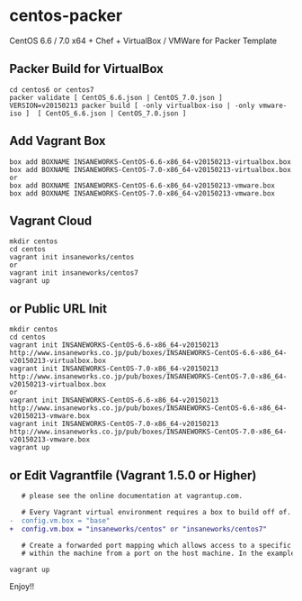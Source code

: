 centos-packer
=============

CentOS 6.6 / 7.0 x64 + Chef + VirtualBox / VMWare for Packer Template

## Packer Build for VirtualBox

```
cd centos6 or centos7
packer validate [ CentOS_6.6.json | CentOS_7.0.json ]
VERSION=v20150213 packer build [ -only virtualbox-iso | -only vmware-iso ]  [ CentOS_6.6.json | CentOS_7.0.json ]
```

## Add Vagrant Box

```
box add BOXNAME INSANEWORKS-CentOS-6.6-x86_64-v20150213-virtualbox.box
box add BOXNAME INSANEWORKS-CentOS-7.0-x86_64-v20150213-virtualbox.box
or
box add BOXNAME INSANEWORKS-CentOS-6.6-x86_64-v20150213-vmware.box
box add BOXNAME INSANEWORKS-CentOS-7.0-x86_64-v20150213-vmware.box
```

## Vagrant Cloud

```
mkdir centos
cd centos
vagrant init insaneworks/centos
or
vagrant init insaneworks/centos7
vagrant up
```


## or Public URL Init

```
mkdir centos
cd centos
vagrant init INSANEWORKS-CentOS-6.6-x86_64-v20150213 http://www.insaneworks.co.jp/pub/boxes/INSANEWORKS-CentOS-6.6-x86_64-v20150213-virtualbox.box
vagrant init INSANEWORKS-CentOS-7.0-x86_64-v20150213 http://www.insaneworks.co.jp/pub/boxes/INSANEWORKS-CentOS-7.0-x86_64-v20150213-virtualbox.box
or
vagrant init INSANEWORKS-CentOS-6.6-x86_64-v20150213 http://www.insaneworks.co.jp/pub/boxes/INSANEWORKS-CentOS-6.6-x86_64-v20150213-vmware.box
vagrant init INSANEWORKS-CentOS-7.0-x86_64-v20150213 http://www.insaneworks.co.jp/pub/boxes/INSANEWORKS-CentOS-7.0-x86_64-v20150213-vmware.box
vagrant up
```

## or Edit Vagrantfile (Vagrant 1.5.0 or Higher)

```diff
   # please see the online documentation at vagrantup.com.

   # Every Vagrant virtual environment requires a box to build off of.
-  config.vm.box = "base"
+  config.vm.box = "insaneworks/centos" or "insaneworks/centos7"

   # Create a forwarded port mapping which allows access to a specific port
   # within the machine from a port on the host machine. In the example below,
```

```
vagrant up
```

Enjoy!!
